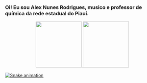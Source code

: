 ### Oi! Eu sou Alex Nunes Rodrigues, musico e professor de química da rede estadual do Piauí.

<div align="center">
  <a href="https://github.com/nralex">
  <img height="150em" src="https://github-readme-stats.vercel.app/api?username=nralex&show_icons=true&theme=apprentice&include_all_commits=true&count_private=true"/>
  <img height="150em" src="https://github-readme-stats.vercel.app/api/top-langs/?username=nralex&theme=apprentice"/>
</div>







![Snake animation](https://github.com/nralex/nralex/blob/output/github-contribution-grid-snake.svg)
